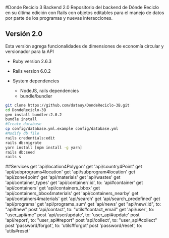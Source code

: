 #Donde Reciclo 3 Backend 2.0
Repositorio del backend de Dónde Reciclo en su última edición con Rails con objetos editables para el manejo de datos por parte de los programas y nuevas interacciones.
## Versión 2.0
Esta versión agrega funcionalidades de dimensiones de economía circular y versionador para la API 
* Ruby version 2.6.3  

* Rails version 6.0.2

* System dependencies
  - NodeJS, rails dependencies  
  - bundle/bundler

```bash
git clone https://github.com/datauy/DondeReciclo-3B.git
cd DondeReciclo-3B
gem install bundler:2.0.2
bundle install
#Create database
cp config/database.yml.example config/database.yml
#Modify db file
rails credentials:edit
rails db:migrate
yarn install [npm install -g yarn]
rails db:seed
rails s
```

##Services
  get 'api/location4Polygon'
  get 'api/country4Point'
  get 'api/subprograms4location'
  get 'api/subprogram4location'
  get 'api/zone4point'
  get 'api/materials'
  get 'api/wastes'
  get 'api/container_types'
  get 'api/container/:id', to: 'api#container'
  get 'api/containers'
  get 'api/containers_bbox'
  get 'api/containers_bbox4materials'
  get 'api/containers_nearby'
  get 'api/containers4materials'
  get 'api/search'
  get 'api/search_predefined'
  get 'api/programs'
  get 'api/programs_sum'
  get 'api/news'
  get "api/new/:id", to: "api#new"
  post 'api/contact', to: "utils#contact_email"
  get 'api/user', to: "user_api#me"
  post 'api/user/update', to: 'user_api#update'
  post 'api/report', to: "user_api#report"
  post 'api/collect', to: "user_api#collect"
  post 'password/forgot', to: 'utils#forgot'
  post 'password/reset', to: 'utils#reset'

